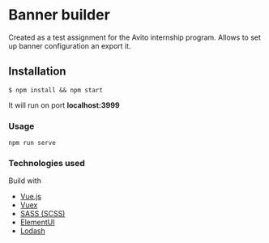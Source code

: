 # Banner builder
Created as a test assignment for the Avito internship program.
Allows to set up banner configuration an export it.

## Installation
```
$ npm install && npm start
```
It will run on port **localhost:3999**

### Usage
```
npm run serve
```

### Technologies used
Build with

* [Vue.js](https://vuejs.org)
* [Vuex](https://router.vuejs.org/)
* [SASS (SCSS)](https://sass-lang.com/)
* [ElementUI](https://element.eleme.io/#/en-US)
* [Lodash](https://lodash.com/)
